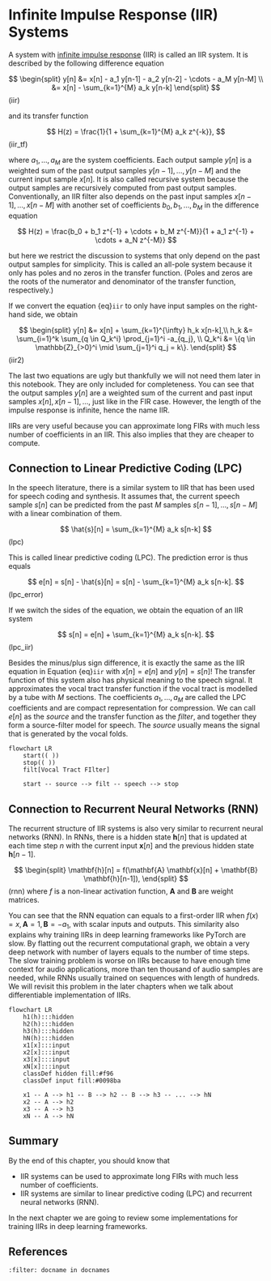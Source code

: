 # Infinite Impulse Response (IIR) Systems

A system with [infinite impulse response](https://en.wikipedia.org/wiki/Infinite_impulse_response) (IIR) is called an IIR system. It is described by the following difference equation

$$
\begin{split}
y[n] 
&= x[n] - a_1 y[n-1] - a_2 y[n-2] - \cdots - a_M y[n-M] \\
&= x[n] - \sum_{k=1}^{M} a_k y[n-k]
\end{split}
$$ (iir)

and its transfer function

$$
H(z) = \frac{1}{1 + \sum_{k=1}^{M} a_k z^{-k}},
$$ (iir_tf)

where $a_1, \dots, a_M$ are the system coefficients. 
Each output sample $y[n]$ is a weighted sum of the past output samples $y[n-1], \dots, y[n-M]$ and the current input sample $x[n]$. It is also called recursive system because the output samples are recursively computed from past output samples.
Conventionally, an IIR filter also depends on the past input samples $x[n-1], \dots, x[n-M]$ with another set of coefficients $b_0, b_1, \dots, b_M$ in the difference equation

$$
H(z) = \frac{b_0 + b_1 z^{-1} + \cdots + b_M z^{-M}}{1 + a_1 z^{-1} + \cdots + a_N z^{-M}}
$$

but here we restrict the discussion to systems that only depend on the past output samples for simplicity. 
This is called an all-pole system because it only has poles and no zeros in the transfer function. (Poles and zeros are the roots of the numerator and denominator of the transfer function, respectively.)

If we convert the equation {eq}`iir` to only have input samples on the right-hand side, we obtain

$$
\begin{split}
y[n] &= x[n] + \sum_{k=1}^{\infty} h_k x[n-k],\\
h_k &= \sum_{i=1}^k \sum_{q \in Q_k^i} \prod_{j=1}^i -a_{q_j}, \\
Q_k^i &= \{q \in \mathbb{Z}_{>0}^i \mid \sum_{j=1}^i q_j = k\}.
\end{split}
$$ (iir2)

The last two equations are ugly but thankfully we will not need them later in this notebook. They are only included for completeness. You can see that the output samples $y[n]$ are a weighted sum of the current and past input samples $x[n], x[n-1], \dots$, just like in the FIR case. However, the length of the impulse response is infinite, hence the name IIR.

IIRs are very useful because you can approximate long FIRs with much less number of coefficients in an IIR. This also implies that they are cheaper to compute. 

## Connection to Linear Predictive Coding (LPC)

In the speech literature, there is a similar system to IIR that has been used for speech coding and synthesis. It assumes that, the current speech sample $s[n]$ can be predicted from the past $M$ samples $s[n-1], \dots, s[n-M]$ with a linear combination of them. 

$$
\hat{s}[n] = \sum_{k=1}^{M} a_k s[n-k]
$$ (lpc)

This is called linear predictive coding (LPC). The prediction error is thus equals

$$
e[n] = s[n] - \hat{s}[n] = s[n] - \sum_{k=1}^{M} a_k s[n-k].
$$ (lpc_error)

If we switch the sides of the equation, we obtain the equation of an IIR system

$$
s[n] = e[n] + \sum_{k=1}^{M} a_k s[n-k].
$$ (lpc_iir)

Besides the minus/plus sign difference, it is exactly the same as the IIR equation in Equation {eq}`iir` with $x[n] = e[n]$ and $y[n] = s[n]$! The transfer function of this system also has physical meaning to the speech signal. It approximates the vocal tract transfer function if the vocal tract is modelled by a tube with $M$ sections. The coefficients $a_1, \dots, a_M$ are called the LPC coefficients and are compact representation for compression. We can call $e[n]$ as the _source_ and the transfer function as the _filter_, and together they form a source-filter model for speech. The _source_ usually means the signal that is generated by the vocal folds.

```{mermaid}
flowchart LR
	start(( ))
	stop(( ))
	filt[Vocal Tract FIlter]

	start -- source --> filt -- speech --> stop
```

## Connection to Recurrent Neural Networks (RNN)

The recurrent structure of IIR systems is also very similar to recurrent neural networks (RNN). In RNNs, there is a hidden state $\mathbf{h}[n]$ that is updated at each time step $n$ with the current input $\mathbf{x}[n]$ and the previous hidden state $\mathbf{h}[n-1]$.

$$
\begin{split}
\mathbf{h}[n] = f(\mathbf{A} \mathbf{x}[n] + \mathbf{B} \mathbf{h}[n-1]),
\end{split}
$$ (rnn)
where $f$ is a non-linear activation function, $\mathbf{A}$ and $\mathbf{B}$ are weight matrices.

You can see that the RNN equation can equals to a first-order IIR when $f(x) = x, \mathbf{A} = 1, \mathbf{B} = -a_1$, with scalar inputs and outputs. This similarity also explains why training IIRs in deep learning frameworks like PyTorch are slow. By flatting out the recurrent computational graph, we obtain a very deep network with number of layers equals to the number of time steps. The slow training problem is worse on IIRs because to have enough time context for audio applications, more than ten thousand of audio samples are needed, while RNNs usually trained on sequences with length of hundreds. We will revisit this problem in the later chapters when we talk about differentiable implementation of IIRs.

```{mermaid}
flowchart LR
	h1(h):::hidden
	h2(h):::hidden
	h3(h):::hidden
	hN(h):::hidden
	x1[x]:::input
	x2[x]:::input
	x3[x]:::input
	xN[x]:::input
	classDef hidden fill:#f96
	classDef input fill:#0098ba

	x1 -- A --> h1 -- B --> h2 -- B --> h3 -- ... --> hN
	x2 -- A --> h2
	x3 -- A --> h3
	xN -- A --> hN
```

## Summary

By the end of this chapter, you should know that
- IIR systems can be used to approximate long FIRs with much less number of coefficients.
- IIR systems are similar to linear predictive coding (LPC) and recurrent neural networks (RNN).

In the next chapter we are going to review some implementations for training IIRs in deep learning frameworks.

## References

```{bibliography}
:filter: docname in docnames
```